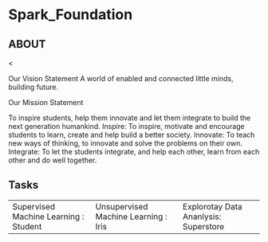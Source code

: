 # Spark_Foundation
<h2>ABOUT</h2> <<br>
<p>
  Our Vision Statement
A world of enabled and connected little minds, building future.

Our Mission Statement

To inspire students, help them innovate and let them integrate to build the next generation humankind.
Inspire: To inspire, motivate and encourage students to learn, create and help build a better society.
Innovate: To teach new ways of thinking, to innovate and solve the problems on their own.
Integrate: To let the students integrate, and help each other, learn from each other and do well together.
</p> 
<h2>Tasks</h2>
<table>
  <tr>
    <td>Supervised Machine Learning : Student</td>
    <td>Unsupervised Machine Learning : Iris</td>
    <td>Explorotay Data Ananlysis: Superstore</td>
  </tr>
</table>
